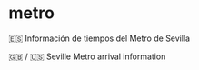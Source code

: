 # metro

:es:
Información de tiempos del Metro de Sevilla

:gb: / :us:
Seville Metro arrival information
